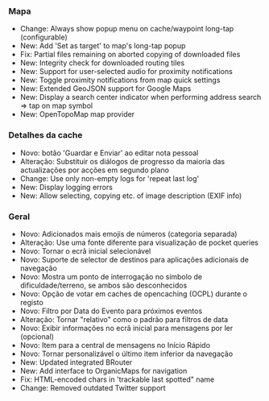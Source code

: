 ### Mapa
- Change: Always show popup menu on cache/waypoint long-tap (configurable)
- New: Add 'Set as target' to map's long-tap popup
- Fix: Partial files remaining on aborted copying of downloaded files
- New: Integrity check for downloaded routing tiles
- New: Support for user-selected audio for proximity notifications
- New: Toggle proximity notifications from map quick settings
- New: Extended GeoJSON support for Google Maps
- New: Display a search center indicator when performing address search => tap on map symbol
- New: OpenTopoMap map provider

### Detalhes da cache
- Novo: botão 'Guardar e Enviar' ao editar nota pessoal
- Alteração: Substituir os diálogos de progresso da maioria das actualizações por acções em segundo plano
- Change: Use only non-empty logs for 'repeat last log'
- New: Display logging errors
- New: Allow selecting, copying etc. of image description (EXIF info)

### Geral
- Novo: Adicionados mais emojis de números (categoria separada)
- Alteração: Use uma fonte diferente para visualização de pocket queries
- Novo: Tornar o ecrã inicial selecionável
- Novo: Suporte de selector de destinos para aplicações adicionais de navegação
- Novo: Mostra um ponto de interrogação no símbolo de dificuldade/terreno, se ambos são desconhecidos
- Novo: Opção de votar em caches de opencaching (OCPL) durante o registo
- Novo: Filtro por Data do Evento para próximos eventos
- Alteração: Tornar "relativo" como o padrão para filtros de data
- Novo: Exibir informações no ecrã inicial para mensagens por ler (opcional)
- Novo: Item para a central de mensagens no Início Rápido
- Novo: Tornar personalizável o último item inferior da navegação
- New: Updated integrated BRouter
- New: Add interface to OrganicMaps for navigation
- Fix: HTML-encoded chars in 'trackable last spotted" name
- Change: Removed outdated Twitter support
